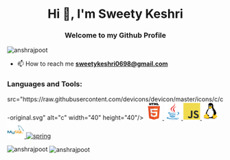 <h1 align="center">Hi 👋, I'm Sweety Keshri</h1>
<h3 align="center">Welcome to my Github Profile</h3>

<p align="left"> <img src="https://komarev.com/ghpvc/?username=anshrajpoot&label=Profile%20views&color=0e75b6&style=flat" alt="anshrajpoot" /> </p>

- 📫 How to reach me **sweetykeshri0698@gmail.com**



<h3 align="left">Languages and Tools:</h3>
 src="https://raw.githubusercontent.com/devicons/devicon/master/icons/c/c-original.svg" alt="c" width="40" height="40"/> </a> <a href="https://www.w3schools.com/cs/" target="_blank" rel="noreferrer"> <img src="https://raw.githubusercontent.com/devicons/devicon/master/icons/html5/html5-original-wordmark.svg" alt="html5" width="40" height="40"/> </a> <a href="https://www.java.com" target="_blank" rel="noreferrer"> <img src="https://raw.githubusercontent.com/devicons/devicon/master/icons/java/java-original.svg" alt="java" width="40" height="40"/> </a> <a href="https://developer.mozilla.org/en-US/docs/Web/JavaScript" target="_blank" rel="noreferrer"> <img src="https://raw.githubusercontent.com/devicons/devicon/master/icons/javascript/javascript-original.svg" alt="javascript" width="40" height="40"/> </a> <a href="https://www.linux.org/" target="_blank" rel="noreferrer"> <img src="https://raw.githubusercontent.com/devicons/devicon/master/icons/linux/linux-original.svg" alt="linux" width="40" height="40"/> </a> <a href="https://www.mysql.com/" target="_blank" rel="noreferrer"> <img src="https://raw.githubusercontent.com/devicons/devicon/master/icons/mysql/mysql-original-wordmark.svg" alt="mysql" width="40" height="40"/> </a> <a href="https://spring.io/" target="_blank" rel="noreferrer"> <img src="https://www.vectorlogo.zone/logos/springio/springio-icon.svg" alt="spring" width="40" height="40"/> </a> </p>

<p><img align="left" src="https://github-readme-stats.vercel.app/api/top-langs?username=anshrajpoot&show_icons=true&locale=en&layout=compact" alt="anshrajpoot" /></p>

<p>&nbsp;<img align="center" src="https://github-readme-stats.vercel.app/api?username=anshrajpoot&show_icons=true&locale=en" alt="anshrajpoot" /></p>


